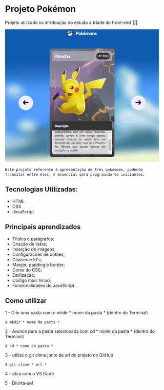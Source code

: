 # Projeto Pokémon

Projeto utilizado na intrdoução do estudo à tríade do front-end  🧙‍♂️ 


<a href=https://julio-mansan2.github.io/projeto-pokemon/>

<img src="./Animação.gif"></img>

</a>


    Este projeto referente à apresentação de três pokémons, podendo transitar entre eles, é essencial para programadores iniciantes.


## Tecnologias Utilizadas:

- HTML
- CSS 
- JavaScript

## Principais aprendizados

- Títulos e parágrafos;
- Criação de listas;
- Inserção de imagens;
- Configurações de botões;
- Classes e Id's;
- Margin, padding e border;
- Cores do CSS;
- Estilização;
- Código mais limpo;
- Funcionalidades do JavaScript.

## Como utilizar

1 - Crie uma pasta com o mkdir * nome da pasta * (dentro do Terminal)
```
$ mkdir * nome da pasta *

````

2 - Avance para a pasta selecionada com cd * nome da pasta * (dentro do Terminal)

```
$ cd * nome da pasta *

```

3 - utilize o git clone junto da url do projeto no GitHub

````
$ git clone * url *

````

4 - abra com o VS Code

5 - Divirta-se!




